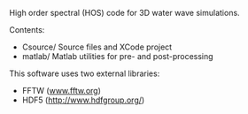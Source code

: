 High order spectral (HOS) code for 3D water wave simulations.

Contents:

* Csource/ Source files and XCode project
* matlab/ Matlab utilities for pre- and post-processing

This software uses two external libraries:

* FFTW (www.fftw.org)
* HDF5 (http://www.hdfgroup.org/)
